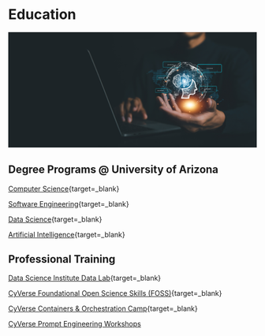 # Education
![Open Science Banner](assets/ai.jpeg)

## Degree Programs @ University of Arizona

[Computer Science](){target=_blank}

[Software Engineering](){target=_blank}

[Data Science](){target=_blank}

[Artificial Intelligence](){target=_blank}

## Professional Training

[Data Science Institute Data Lab](https://datascience.arizona.edu/datalab){target=_blank}

[CyVerse Foundational Open Science Skills (FOSS)](https://foss.cyverse.org){target=_blank}

[CyVerse Containers & Orchestration Camp](https://cc.cyverse.org){target=_blank}

[CyVerse Prompt Engineering Workshops](https://)